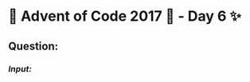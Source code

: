 # :christmas_tree: Advent of Code 2017 :christmas_tree: - Day 6 :sparkles:
## Question: 
>
>
>

### *Input:*

>
>
>
